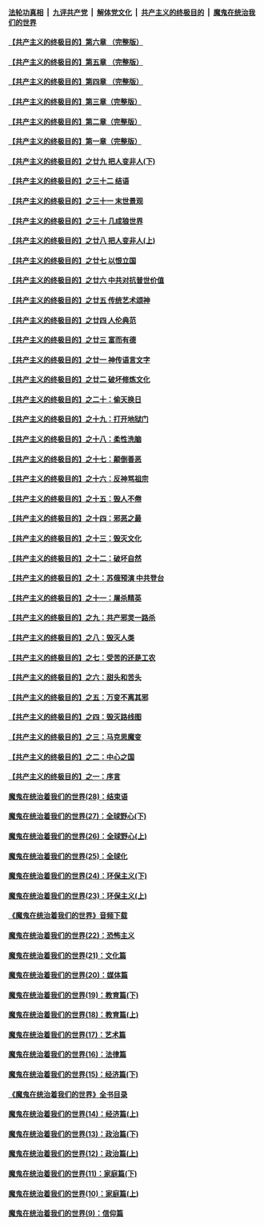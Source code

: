 ####  [法轮功真相](../../../../basic/blob/master/README.md?t=02182352) &nbsp;|&nbsp; [九评共产党](../../../../9ping.md/blob/master/README.md?t=02182352) &nbsp;|&nbsp; [解体党文化](../../../../jtdwh.md/blob/master/README.md?t=02182352)  &nbsp;|&nbsp; [共产主义的终极目的](../../../../gczydzjmd.md/blob/master/README.md?t=02182352) &nbsp;|&nbsp; [魔鬼在统治我们的世界](../../../../mgztzwmdsj.md/blob/master/README.md?t=02182352) 

#### [【共产主义的终极目的】第六章 （完整版）](../pages/nsc422/n11428913.md?t=02182352) 

#### [【共产主义的终极目的】第五章 （完整版）](../pages/nsc422/n11428912.md?t=02182352) 

#### [【共产主义的终极目的】第四章 （完整版）](../pages/nsc422/n11428907.md?t=02182352) 

#### [【共产主义的终极目的】第三章（完整版）](../pages/nsc422/n11428848.md?t=02182352) 

#### [【共产主义的终极目的】第二章（完整版）](../pages/nsc422/n11428831.md?t=02182352) 

#### [【共产主义的终极目的】第一章（完整版）](../pages/nsc422/n11417651.md?t=02182352) 

#### [【共产主义的终极目的】之廿九 把人变非人(下)](../pages/nsc422/n11344140.md?t=02182352) 

#### [【共产主义的终极目的】之三十二 结语](../pages/nsc422/n11360535.md?t=02182352) 

#### [【共产主义的终极目的】之三十一 末世景观](../pages/nsc422/n11351129.md?t=02182352) 

#### [【共产主义的终极目的】之三十 几成狼世界](../pages/nsc422/n11348280.md?t=02182352) 

#### [【共产主义的终极目的】之廿八 把人变非人(上)](../pages/nsc422/n11340492.md?t=02182352) 

#### [【共产主义的终极目的】之廿七 以恨立国](../pages/nsc422/n11336944.md?t=02182352) 

#### [【共产主义的终极目的】之廿六 中共对抗普世价值](../pages/nsc422/n11324785.md?t=02182352) 

#### [【共产主义的终极目的】之廿五 传统艺术颂神](../pages/nsc422/n11296396.md?t=02182352) 

#### [【共产主义的终极目的】之廿四 人伦典范](../pages/nsc422/n11296397.md?t=02182352) 

#### [【共产主义的终极目的】之廿三 富而有德](../pages/nsc422/n11283598.md?t=02182352) 

#### [【共产主义的终极目的】之廿一 神传语言文字](../pages/nsc422/n11263265.md?t=02182352) 

#### [【共产主义的终极目的】之廿二 破坏修炼文化](../pages/nsc422/n11245728.md?t=02182352) 

#### [【共产主义的终极目的】之二十：偷天换日](../pages/nsc422/n11238846.md?t=02182352) 

#### [【共产主义的终极目的】之十九：打开地狱门](../pages/nsc422/n11206376.md?t=02182352) 

#### [【共产主义的终极目的】之十八：柔性洗脑](../pages/nsc422/n11199994.md?t=02182352) 

#### [【共产主义的终极目的】之十七：颠倒善恶](../pages/nsc422/n11179782.md?t=02182352) 

#### [【共产主义的终极目的】之十六：反神骂祖宗](../pages/nsc422/n11166798.md?t=02182352) 

#### [【共产主义的终极目的】之十五：毁人不倦](../pages/nsc422/n11166792.md?t=02182352) 

#### [【共产主义的终极目的】之十四：邪恶之最](../pages/nsc422/n11150249.md?t=02182352) 

#### [【共产主义的终极目的】之十三：毁灭文化](../pages/nsc422/n11135227.md?t=02182352) 

#### [【共产主义的终极目的】之十二：破坏自然](../pages/nsc422/n11135214.md?t=02182352) 

#### [【共产主义的终极目的】之十：苏俄预演 中共登台](../pages/nsc422/n11118424.md?t=02182352) 

#### [【共产主义的终极目的】之十一：屠杀精英](../pages/nsc422/n11118442.md?t=02182352) 

#### [【共产主义的终极目的】之九：共产邪灵一路杀](../pages/nsc422/n11114139.md?t=02182352) 

#### [【共产主义的终极目的】之八：毁灭人类](../pages/nsc422/n11108503.md?t=02182352) 

#### [【共产主义的终极目的】之七：受苦的还是工农](../pages/nsc422/n11101809.md?t=02182352) 

#### [【共产主义的终极目的】之六：甜头和苦头](../pages/nsc422/n11096971.md?t=02182352) 

#### [【共产主义的终极目的】之五：万变不离其邪](../pages/nsc422/n11091285.md?t=02182352) 

#### [【共产主义的终极目的】之四：毁灭路线图](../pages/nsc422/n11086284.md?t=02182352) 

#### [【共产主义的终极目的】之三：马克思魔变](../pages/nsc422/n11061941.md?t=02182352) 

#### [【共产主义的终极目的】之二：中心之国](../pages/nsc422/n11047728.md?t=02182352) 

#### [【共产主义的终极目的】之一：序言](../pages/nsc422/n11086077.md?t=02182352) 

#### [魔鬼在统治着我们的世界(28)：结束语](../pages/nsc422/n10936246.md?t=02182352) 

#### [魔鬼在统治着我们的世界(27)：全球野心(下)](../pages/nsc422/n10928319.md?t=02182352) 

#### [魔鬼在统治着我们的世界(26)：全球野心(上)](../pages/nsc422/n10900318.md?t=02182352) 

#### [魔鬼在统治着我们的世界(25)：全球化](../pages/nsc422/n10788205.md?t=02182352) 

#### [魔鬼在统治着我们的世界(24)：环保主义(下)](../pages/nsc422/n10695307.md?t=02182352) 

#### [魔鬼在统治着我们的世界(23)：环保主义(上)](../pages/nsc422/n10688613.md?t=02182352) 

#### [《魔鬼在统治着我们的世界》音频下载](../pages/nsc422/n10635553.md?t=02182352) 

#### [魔鬼在统治着我们的世界(22)：恐怖主义](../pages/nsc422/n10614727.md?t=02182352) 

#### [魔鬼在统治着我们的世界(21)：文化篇](../pages/nsc422/n10597706.md?t=02182352) 

#### [魔鬼在统治着我们的世界(20)：媒体篇](../pages/nsc422/n10586579.md?t=02182352) 

#### [魔鬼在统治着我们的世界(19)：教育篇(下)](../pages/nsc422/n10564808.md?t=02182352) 

#### [魔鬼在统治着我们的世界(18)：教育篇(上)](../pages/nsc422/n10526970.md?t=02182352) 

#### [魔鬼在统治着我们的世界(17)：艺术篇](../pages/nsc422/n10499093.md?t=02182352) 

#### [魔鬼在统治着我们的世界(16)：法律篇](../pages/nsc422/n10485969.md?t=02182352) 

#### [魔鬼在统治着我们的世界(15)：经济篇(下)](../pages/nsc422/n10469975.md?t=02182352) 

#### [《魔鬼在统治着我们的世界》全书目录](../pages/nsc422/n10464261.md?t=02182352) 

#### [魔鬼在统治着我们的世界(14)：经济篇(上)](../pages/nsc422/n10457370.md?t=02182352) 

#### [魔鬼在统治着我们的世界(13)：政治篇(下)](../pages/nsc422/n10448270.md?t=02182352) 

#### [魔鬼在统治着我们的世界(12)：政治篇(上)](../pages/nsc422/n10444576.md?t=02182352) 

#### [魔鬼在统治着我们的世界(11)：家庭篇(下)](../pages/nsc422/n10440961.md?t=02182352) 

#### [魔鬼在统治着我们的世界(10)：家庭篇(上)](../pages/nsc422/n10435448.md?t=02182352) 

#### [魔鬼在统治着我们的世界(9)：信仰篇](../pages/nsc422/n10432159.md?t=02182352) 

